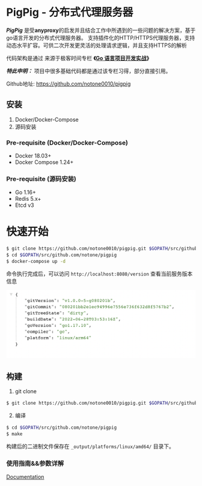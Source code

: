 # PigPig - 分布式代理服务器

***PigPig*** 是受**anyproxy**的启发并且结合工作中所遇到的一些问题的解决方案，基于go语言开发的分布式代理服务器。
支持插件化的HTTP/HTTPS代理服务器，支持动态水平扩容。可供二次开发更灵活的处理请求逻辑，并且支持HTTPS的解析

代码架构是通过 来源于极客时间专栏 **《[Go 语言项目开发实战](https://time.geekbang.org/column/intro/100079601?tab=intro)》**

***特此申明：*** 项目中很多基础代码都是通过该专栏习得，部分直接引用。

Github地址: https://github.com/notone0010/pigpig

## 安装

1. Docker/Docker-Compose
2. 源码安装

### Pre-requisite (Docker/Docker-Compose)

* Docker 18.03+
* Docker Compose 1.24+

### Pre-requisite (源码安装)

* Go 1.16+
* Redis 5.x+
* Etcd v3

# 快速开始

```bash
$ git clone https://github.com/notone0010/pigpig.git $GOPATH/src/github.com/notone/pigpig
$ cd $GOPATH/src/github.com/notone/pigpig
$ docker-compose up -d
```
命令执行完成后，可以访问 `http://localhost:8080/version` 查看当前服务版本信息

![version](./docs/images/version_small.png)

## 构建
1. git clone 
```bash
$ git clone https://github.com/notone0010/pigpig.git $GOPATH/src/github.com/notone/pigpig
```

2. 编译

```bash
$ cd $GOPATH/src/github.com/notone/pigpig
$ make
```

构建后的二进制文件保存在 `_output/platforms/linux/amd64/` 目录下。

### 使用指南&&参数详解

[Documentation](docs)

[comment]: <> (# ***未经授权不可商用***)